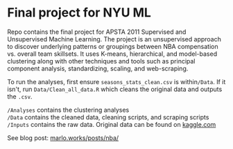 # Final project for NYU ML

Repo contains the final project for APSTA 2011 Supervised and Unsupervised Machine Learning. The project is an unsupervised approach to discover underlying patterns or groupings between NBA compensation vs.
overall team skillsets. It uses K-means, hierarchical, and model-based clustering along with other techniques and tools such as principal component analysis, standardizing, scaling, and web-scraping.

To run the analyses, first ensure `seasons_stats_clean.csv` is within`/Data`. If it isn't, run `Data/Clean_all_data.R` which cleans the original data and outputs the `.csv`.

`/Analyses` contains the clustering analyses  
`/Data` contains the cleaned data, cleaning scripts, and scraping scripts  
`/Inputs` contains the raw data. Original data can be found on [kaggle.com](https://www.kaggle.com/drgilermo/nba-players-stats)

See blog post: [marlo.works/posts/nba/](https://joemarlo.github.io/posts/nba)